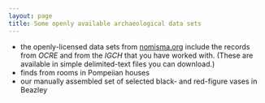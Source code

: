 ```yaml
---
layout: page
title: Some openly available archaeological data sets
---
```



- the openly-licensed data sets from [nomisma.org](http://nomisma.org/datasets) include the records from *OCRE* and from the *IGCH* that you have worked with.  (These are available in simple delimited-text files you can download.)
- finds from rooms in Pompeiian houses
- our manually assembled set of selected black- and red-figure vases in Beazley
